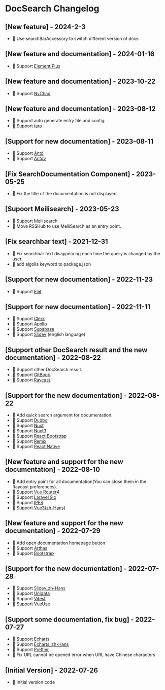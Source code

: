 # DocSearch Changelog

## [New feature] - 2024-2-3

- 🌟 Use searchBarAccessory to switch different version of docs

## [New feature and documentation] - 2024-01-16

- 📄 Support [Element Plus](https://element-plus.org/en-US/)

## [New feature and documentation] - 2023-10-22

- 📄 Support [NvChad](https://nvchad.com/)

## [New feature and documentation] - 2023-08-12

- 🌟 Support auto generate entry file and config
- 📄 Support [taro](https://docs.taro.zone/docs/)

## [Support for new documentation] - 2023-08-11

- 📄 Support [Antd](https://ant.design/)
- 📄 Support [Antdv](https://antdv.com/components/overview)

## [Fix SearchDocumentation Component] - 2023-05-25

- 🐛 Fix the title of the documentation is not displayed.

## [Supoort Meilisearch] - 2023-05-23

- 🌟 Support Meilisearch
- 📄 Move RSSHub to use MeiliSearch as an entry point.

## [Fix searchbar text] - 2021-12-31

- 🐛 Fix searchbar text disappearing each time the query is changed by the user.
- 📄 add algolia keyword to package.json

## [Support for new documentation] - 2022-11-23

- 📄 Support [Flet](https://flet.dev)

## [Support for new documentation] - 2022-11-11

- 📄 Support [Clerk](https://clerk.dev)
- 📄 Support [Apollo](https://www.apollographql.com/docs/)
- 📄 Support [Supabase](https://supabase.io/docs)
- 📄 Support [Slidev](https://sli.dev) (english language)

## [Support other DocSearch result and the new documentation] - 2022-08-22

- 🌟 Support other DocSearch result.
- 📄 Support [GitBook](https://docs.gitbook.com/).
- 📄 Support [Raycast](https://developers.raycast.com/).

## [Support for the new documentation] - 2022-08-22

- 🌟 Add quick search argument for documentation.
- 📄 Support [Dubbo](https://dubbo.apache.org/)
- 📄 Support [Nuxt](https://nuxtjs.org/)
- 📄 Support [Nuxt3](https://v3.nuxtjs.org/)
- 📄 Support [React Bootstrap](https://react-bootstrap.github.io/)
- 📄 Support [Remix](https://remix.run/)
- 📄 Support [React Native](https://reactnative.dev/)

## [New feature and support for the new documentation] - 2022-08-10

- 🌟 Add entry point for all documentation(You can close them in the Raycast preferences).
- 📄 Support [Vue Router4](https://router.vuejs.org/)
- 📄 Support [Laravel 9.x](https://laravel.com/)
- 📄 Support [IPFS](https://docs.ipfs.tech/)
- 📄 Support [Vue3(zh-Hans)](https://staging-cn.vuejs.org/)

## [New feature and support for the new documentation] - 2022-07-29

- 🌟 Add open documentation homepage button
- 📄 Support [Arthas](https://arthas.aliyun.com/)
- 📄 Support [Bootstrap](https://getbootstrap.com/)

## [Support for the new documentation] - 2022-07-28

- 📄 Support [Slidev_zh-Hans](https://cn.sli.dev/)
- 📄 Support [Unidata](https://unidata.app/)
- 📄 Support [Vitest](https://vitest.dev/)
- 📄 Support [VueUse](https://vueuse.org/)

## [Support some documentation, fix bug] - 2022-07-27

- 📄 Support [Echarts](https://echarts.apache.org/en/index.html)
- 📄 Support [Echarts_zh-Hans](https://echarts.apache.org/zh/index.html)
- 📄 Support [Prettier](https://prettier.io/)
- 🐛 Fix URL cannot be opened error when URL have Chinese characters

## [Initial Version] - 2022-07-26

- 🎉 Initial version code
